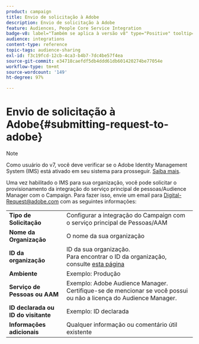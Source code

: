 ```yaml
---
product: campaign
title: Envio de solicitação à Adobe
description: Envio de solicitação à Adobe
feature: Audiences, People Core Service Integration
badge-v8: label="Também se aplica à versão v8" type="Positive" tooltip="Também se aplica ao Campaign v8"
audience: integrations
content-type: reference
topic-tags: audience-sharing
exl-id: f3c19fcd-12cb-4ca3-b4b7-7dc4be57f4ea
source-git-commit: e34718caefdf5db4ddd61db601420274be77054e
workflow-type: tm+mt
source-wordcount: '149'
ht-degree: 97%

---
```


# Envio de solicitação à Adobe{#submitting-request-to-adobe}



>[!NOTE]
>
>Como usuário do v7, você deve verificar se o Adobe Identity Management System (IMS) está ativado em seu sistema para prosseguir. [Saiba mais](../../integrations/using/about-adobe-id.md).

Uma vez habilitado o IMS para sua organização, você pode solicitar o provisionamento da integração do serviço principal de pessoas/Audience Manager com o Campaign. Para fazer isso, envie um email para [Digital-Request@adobe.com](mailto:Digital-Request@adobe.com) com as seguintes informações:

<table> 
 <tbody> 
  <tr> 
   <td> <strong>Tipo de Solicitação</strong><br /> </td> 
   <td> Configurar a integração do Campaign com o serviço principal de Pessoas/AAM </td> 
  </tr> 
  <tr> 
   <td> <strong>Nome da Organização</strong><br /> </td> 
   <td> O nome da sua organização </td> 
  </tr> 
  <tr> 
   <td> <strong>ID da organização</strong><br /> </td> 
   <td> ID da sua organização. <br> Para encontrar o ID da organização, consulte <a href="https://experienceleague.adobe.com/docs/core-services/interface/administration/organizations.html?lang=pt-BR">esta página</a></td> 
  </tr> 
  <tr> 
   <td> <strong>Ambiente</strong><br /> </td> 
   <td> Exemplo: Produção </td> 
  </tr> 
  <tr> 
   <td> <strong>Serviço de Pessoas ou AAM</strong><br /> </td> 
   <td> Exemplo: Adobe Audience Manager. Certifique-se de mencionar se você possui ou não a licença do Audience Manager.</td> 
  </tr> 
  <tr> 
   <td> <strong>ID declarada ou ID do visitante</strong><br /> </td> 
   <td> Exemplo: ID declarada </td> 
  </tr> 
  <tr> 
   <td> <strong>Informações adicionais</strong><br /> </td> 
   <td> Qualquer informação ou comentário útil existente </td> 
  </tr> 
 </tbody> 
</table>
